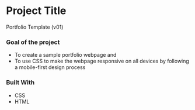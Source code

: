 # Project Title

Portfolio Template (v01)

### Goal of the project

- To create a sample portfolio webpage and
- To use CSS to make the webpage responsive on all devices by following a mobile-first design process

### Built With

- CSS
- HTML
